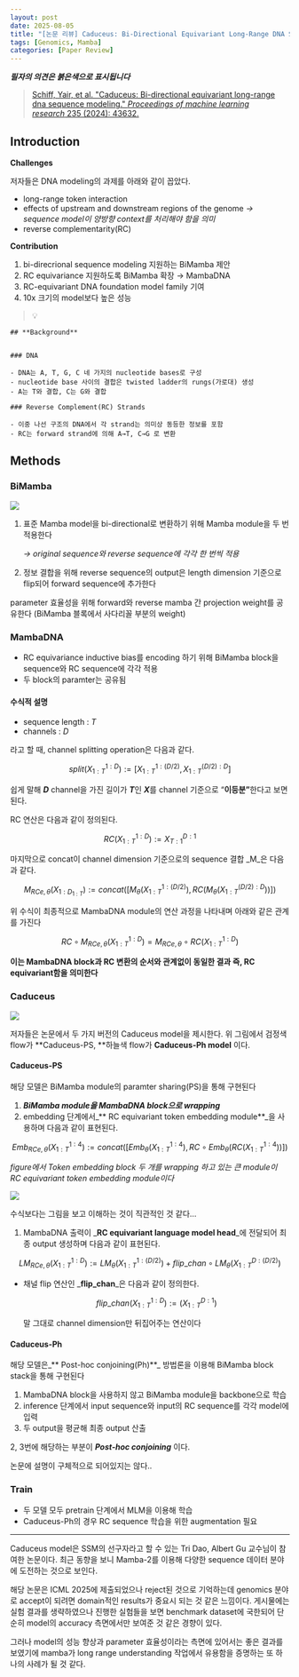 ```yaml
---
layout: post
date: 2025-08-05
title: "[논문 리뷰] Caduceus: Bi-Directional Equivariant Long-Range DNA Sequence Modeling"
tags: [Genomics, Mamba]
categories: [Paper Review]
---
```


<span class="notion-red">_**필자의 의견은 붉은색으로 표시됩니다**_</span>


> [Schiff, Yair, et al. "Caduceus: Bi-directional equivariant long-range dna sequence modeling." ](https://pmc.ncbi.nlm.nih.gov/articles/PMC12189541/)[_Proceedings of machine learning research_](https://pmc.ncbi.nlm.nih.gov/articles/PMC12189541/)[ 235 (2024): 43632.](https://pmc.ncbi.nlm.nih.gov/articles/PMC12189541/)



## Introduction


**Challenges**


저자들은 DNA modeling의 과제를 아래와 같이 꼽았다.

- long-range token interaction
- effects of upstream and downstream regions of the genome 
_→ sequence model이 양방향 context를 처리해야 함을 의미_
- reverse complementarity(RC)

**Contribution**

1. bi-direcrional sequence modeling 지원하는 BiMamba 제안
1. RC equivariance 지원하도록 BiMamba 확장 → MambaDNA
1. RC-equivariant DNA foundation model family 기여
1. 10x 크기의 model보다 높은 성능

> 💡 


	## **Background**


	### DNA

	- DNA는 A, T, G, C 네 가지의 nucleotide bases로 구성
	- nucleotide base 사이의 결합은 twisted ladder의 rungs(가로대) 생성
	- A는 T와 결합, C는 G와 결합

	### Reverse Complement(RC) Strands

	- 이중 나선 구조의 DNA에서 각 strand는 의미상 동등한 정보를 포함
	- RC는 forward strand에 의해 A→T, C→G 로 변환


## Methods



### BiMamba


![](https://prod-files-secure.s3.us-west-2.amazonaws.com/542b861c-36a8-4051-84e5-8804b6728dba/2c247d59-7815-4980-99f0-8f0d21f445a7/image.png?X-Amz-Algorithm=AWS4-HMAC-SHA256&X-Amz-Content-Sha256=UNSIGNED-PAYLOAD&X-Amz-Credential=ASIAZI2LB4665IGBQ66C%2F20250901%2Fus-west-2%2Fs3%2Faws4_request&X-Amz-Date=20250901T160102Z&X-Amz-Expires=3600&X-Amz-Security-Token=IQoJb3JpZ2luX2VjELD%2F%2F%2F%2F%2F%2F%2F%2F%2F%2FwEaCXVzLXdlc3QtMiJHMEUCICcT1ICjq0j7GnWSQAAX%2FX55Oz3AC9QkXx12kYJiNv3%2BAiEAlnp%2BcTUiDMGx6b0g21D8bhe0CMatsBtUdUtl1qBrt3Yq%2FwMIGBAAGgw2Mzc0MjMxODM4MDUiDB8bisB0bB0wyuVeXCrcAzWj9VM2zs7NwAS91vuR2B8z2QFVxfDMmQXibuhaI6inW8S3SlPr9gz4T62JmMuQIRu0SRUgqGrspKctud3ouuMLL38RXI1fbQIqj6c%2FgcyEAyx%2Fk0TSRTGhq%2B12NPDJNzaEbtLwaYdQJpXO7DlALxCle5Y9eabI29oJ2vNgAeoIfzmPKzpC%2BNdULyp2iB5jSMg1xW6aokp%2F%2FJWC3bOfmbzt8TzfcPe8xpYi3bF%2FZYedypqjGxxPjlTlSf5S9fNYE%2FSUsotv%2Fi7Mwm39c24Z4jhLYKUymYMrPcZxtTyeGdRcIauQ7Vr8npbX105R610MdOsPZ35zJulnfrMDa4ExNSzoS6WVJPalgM94Q6wX00kWSM3rpcajpdy7sQH1UslESkLEJ0tdlA5WhgerKs8rcN4Rn55vk4p9iME70EtDlOm6AVv5TwmfWHuT6tjPSBm9HLX49grgA52qB%2Fjqqc5Om%2FwpQjA4GSizqpiku2J0w5ax4Kv0TDUvm2Ptx2ZAiQ59tSjxG8MWSsDU2%2B7bFEESVpykAzBfaUYskvzn2v0itGZnEVasID73egvV2QCzj%2BuyHZiNf70gLJ8NYi0PtQQMDIu75a4tOioDNK36q9q5ProbnHa2Ps3nD64bvEPzMIL01sUGOqUBq7wffWUJ%2FFQjovchnwqY04mcPqJsnH2UmU73FaN4j7KI1SP4OSfH4ssR1NAFshcdmyH%2FMt8ni4YxJMT0MY7ngx3hYHlusNtMjItu2VP6i%2BhK%2FplrzHvGWxp%2FFVN8X%2FVwEvYjUva4%2B8hdA%2Bs8oZgMyoNaueUgNL5OkY%2BoIeGm8MYFYAwrum6PjVCBHQBHMoRdjEDcN3rqUZegjx8NNpKzVNGajTj1&X-Amz-Signature=bbc0f0caf96e680dfdda32f1026a86e3208b52fa900efe8623222c16f69f4d8c&X-Amz-SignedHeaders=host&x-amz-checksum-mode=ENABLED&x-id=GetObject)

1. 표준 Mamba model을 bi-directional로 변환하기 위해 Mamba module을 두 번 적용한다

	_→ original sequence와 reverse sequence에 각각 한 번씩 적용_

1. 정보 결합을 위해 reverse sequence의 output은 length dimension 기준으로 flip되어 forward sequence에 추가한다

parameter 효율성을 위해 forward와 reverse mamba 간 projection weight를 공유한다 (BiMamba 블록에서 사다리꼴 부분의 weight)



### MambaDNA

- RC equivariance inductive bias를 encoding 하기 위해 BiMamba block을 sequence와 RC sequence에 각각 적용
- 두 block의 paramter는 공유됨


#### 수식적 설명

- sequence length : _T_
- channels : _D_

라고 할 때,  channel splitting operation은 다음과 같다.


$$
split(X^{1:D}_{1:T}):=[X^{1:(D/2)}_{1:T},X^{(D/2):D}_{1:T}]
$$


<span class="notion-red">쉽게 말해 </span><span class="notion-red">_**D**_</span><span class="notion-red"> channel을 가진 길이가 </span><span class="notion-red">_**T**_</span><span class="notion-red">인 </span><span class="notion-red">_**X**_</span><span class="notion-red">를 channel 기준으로 “</span><span class="notion-red">**이등분”**</span><span class="notion-red">한다고 보면 된다.</span>


RC 연산은 다음과 같이 정의된다.


$$
RC(X^{1:D}_{1:T}):=X^{D:1}_{T:1}
$$


마지막으로 concat이 channel dimension 기준으로의 sequence 결합 _M_은 다음과 같다.


$$
M_{RCe,\theta}(X_{1:D_{1:T}}):=concat([M_{\theta}(X^{1:(D/2)}_{1:T}),RC(M_{\theta}(X^{(D/2):D}_{1:T}))])
$$


위 수식이 최종적으로 MambaDNA module의 연산 과정을 나타내며 아래와 같은 관계를 가진다


$$
RC\circ M_{RCe,\theta}(X^{1:D}_{1:T}) = M_{RCe,\theta} \circ RC(X^{1:D}_{1:T})
$$


**이는 MambaDNA block과 RC 변환의 순서와 관계없이 동일한 결과 즉, RC equivariant함을 의미한다**



### Caduceus


![](https://prod-files-secure.s3.us-west-2.amazonaws.com/542b861c-36a8-4051-84e5-8804b6728dba/f94a60d7-8145-473b-aef9-7c68d3ec604a/image.png?X-Amz-Algorithm=AWS4-HMAC-SHA256&X-Amz-Content-Sha256=UNSIGNED-PAYLOAD&X-Amz-Credential=ASIAZI2LB4665IGBQ66C%2F20250901%2Fus-west-2%2Fs3%2Faws4_request&X-Amz-Date=20250901T160102Z&X-Amz-Expires=3600&X-Amz-Security-Token=IQoJb3JpZ2luX2VjELD%2F%2F%2F%2F%2F%2F%2F%2F%2F%2FwEaCXVzLXdlc3QtMiJHMEUCICcT1ICjq0j7GnWSQAAX%2FX55Oz3AC9QkXx12kYJiNv3%2BAiEAlnp%2BcTUiDMGx6b0g21D8bhe0CMatsBtUdUtl1qBrt3Yq%2FwMIGBAAGgw2Mzc0MjMxODM4MDUiDB8bisB0bB0wyuVeXCrcAzWj9VM2zs7NwAS91vuR2B8z2QFVxfDMmQXibuhaI6inW8S3SlPr9gz4T62JmMuQIRu0SRUgqGrspKctud3ouuMLL38RXI1fbQIqj6c%2FgcyEAyx%2Fk0TSRTGhq%2B12NPDJNzaEbtLwaYdQJpXO7DlALxCle5Y9eabI29oJ2vNgAeoIfzmPKzpC%2BNdULyp2iB5jSMg1xW6aokp%2F%2FJWC3bOfmbzt8TzfcPe8xpYi3bF%2FZYedypqjGxxPjlTlSf5S9fNYE%2FSUsotv%2Fi7Mwm39c24Z4jhLYKUymYMrPcZxtTyeGdRcIauQ7Vr8npbX105R610MdOsPZ35zJulnfrMDa4ExNSzoS6WVJPalgM94Q6wX00kWSM3rpcajpdy7sQH1UslESkLEJ0tdlA5WhgerKs8rcN4Rn55vk4p9iME70EtDlOm6AVv5TwmfWHuT6tjPSBm9HLX49grgA52qB%2Fjqqc5Om%2FwpQjA4GSizqpiku2J0w5ax4Kv0TDUvm2Ptx2ZAiQ59tSjxG8MWSsDU2%2B7bFEESVpykAzBfaUYskvzn2v0itGZnEVasID73egvV2QCzj%2BuyHZiNf70gLJ8NYi0PtQQMDIu75a4tOioDNK36q9q5ProbnHa2Ps3nD64bvEPzMIL01sUGOqUBq7wffWUJ%2FFQjovchnwqY04mcPqJsnH2UmU73FaN4j7KI1SP4OSfH4ssR1NAFshcdmyH%2FMt8ni4YxJMT0MY7ngx3hYHlusNtMjItu2VP6i%2BhK%2FplrzHvGWxp%2FFVN8X%2FVwEvYjUva4%2B8hdA%2Bs8oZgMyoNaueUgNL5OkY%2BoIeGm8MYFYAwrum6PjVCBHQBHMoRdjEDcN3rqUZegjx8NNpKzVNGajTj1&X-Amz-Signature=000ebc57ea1593d92d1d9a85d17ed6c3d1ad14f223fcb0ec37899af2bb49ea8f&X-Amz-SignedHeaders=host&x-amz-checksum-mode=ENABLED&x-id=GetObject)


저자들은 논문에서 두 가지 버전의 Caduceus model을 제시한다. 위 그림에서 검정색 flow가 **Caduceus-PS, **하늘색 flow가 **Caduceus-Ph model** 이다.



#### Caduceus-PS


해당 모델은 BiMamba module의 paramter sharing(PS)을 통해 구현된다

1. _**BiMamba module을 MambaDNA block으로 wrapping**_
1. embedding 단계에서_** RC equivariant token embedding module**_을 사용하며 다음과 같이 표현된다.

$$
Emb_{RCe,\theta}(X^{1:4}_{1:T}):=concat([Emb_{\theta}(X^{1:4}_{1:T}),RC \circ Emb_{\theta}(RC(X^{1:4}_{1:T}))])
$$


_figure에서 Token embedding block 두 개를 wrapping 하고 있는 큰 module이 RC equivariant token embedding module이다_


![](https://prod-files-secure.s3.us-west-2.amazonaws.com/542b861c-36a8-4051-84e5-8804b6728dba/b175e4da-71eb-4e91-8c23-a06dabe673c9/image.png?X-Amz-Algorithm=AWS4-HMAC-SHA256&X-Amz-Content-Sha256=UNSIGNED-PAYLOAD&X-Amz-Credential=ASIAZI2LB4665IGBQ66C%2F20250901%2Fus-west-2%2Fs3%2Faws4_request&X-Amz-Date=20250901T160102Z&X-Amz-Expires=3600&X-Amz-Security-Token=IQoJb3JpZ2luX2VjELD%2F%2F%2F%2F%2F%2F%2F%2F%2F%2FwEaCXVzLXdlc3QtMiJHMEUCICcT1ICjq0j7GnWSQAAX%2FX55Oz3AC9QkXx12kYJiNv3%2BAiEAlnp%2BcTUiDMGx6b0g21D8bhe0CMatsBtUdUtl1qBrt3Yq%2FwMIGBAAGgw2Mzc0MjMxODM4MDUiDB8bisB0bB0wyuVeXCrcAzWj9VM2zs7NwAS91vuR2B8z2QFVxfDMmQXibuhaI6inW8S3SlPr9gz4T62JmMuQIRu0SRUgqGrspKctud3ouuMLL38RXI1fbQIqj6c%2FgcyEAyx%2Fk0TSRTGhq%2B12NPDJNzaEbtLwaYdQJpXO7DlALxCle5Y9eabI29oJ2vNgAeoIfzmPKzpC%2BNdULyp2iB5jSMg1xW6aokp%2F%2FJWC3bOfmbzt8TzfcPe8xpYi3bF%2FZYedypqjGxxPjlTlSf5S9fNYE%2FSUsotv%2Fi7Mwm39c24Z4jhLYKUymYMrPcZxtTyeGdRcIauQ7Vr8npbX105R610MdOsPZ35zJulnfrMDa4ExNSzoS6WVJPalgM94Q6wX00kWSM3rpcajpdy7sQH1UslESkLEJ0tdlA5WhgerKs8rcN4Rn55vk4p9iME70EtDlOm6AVv5TwmfWHuT6tjPSBm9HLX49grgA52qB%2Fjqqc5Om%2FwpQjA4GSizqpiku2J0w5ax4Kv0TDUvm2Ptx2ZAiQ59tSjxG8MWSsDU2%2B7bFEESVpykAzBfaUYskvzn2v0itGZnEVasID73egvV2QCzj%2BuyHZiNf70gLJ8NYi0PtQQMDIu75a4tOioDNK36q9q5ProbnHa2Ps3nD64bvEPzMIL01sUGOqUBq7wffWUJ%2FFQjovchnwqY04mcPqJsnH2UmU73FaN4j7KI1SP4OSfH4ssR1NAFshcdmyH%2FMt8ni4YxJMT0MY7ngx3hYHlusNtMjItu2VP6i%2BhK%2FplrzHvGWxp%2FFVN8X%2FVwEvYjUva4%2B8hdA%2Bs8oZgMyoNaueUgNL5OkY%2BoIeGm8MYFYAwrum6PjVCBHQBHMoRdjEDcN3rqUZegjx8NNpKzVNGajTj1&X-Amz-Signature=41f33dadfe6571893cb4eccc2243304e1b064597139a4beb898ab75820d3dd83&X-Amz-SignedHeaders=host&x-amz-checksum-mode=ENABLED&x-id=GetObject)


<span class="notion-red">수식보다는 그림을 보고 이해하는 것이 직관적인 것 같다…</span>

1. MambaDNA 출력이 _**RC equivariant language model head**_에 전달되어 최종 output 생성하며 다음과 같이 표현된다.

$$
LM_{RCe,\theta}(X^{1:D}_{1:T}):= LM_{\theta}(X^{1:(D/2)}_{1:T})+flip\_chan\circ LM_{\theta}(X^{D:(D/2)}_{1:T})
$$

- 채널 flip 연산인 _**flip\_chan**_은 다음과 같이 정의한다.

	$$
	flip\_chan(X^{1:D}_{1:T}):=(X^{D:1}_{1:T})
	$$


	말 그대로 channel dimension만 뒤집어주는 연산이다



#### Caduceus-Ph


해당 모델은_** Post-hoc conjoining(Ph)**_ 방법론을 이용해 BiMamba block stack을 통해 구현된다

1. MambaDNA block을 사용하지 않고 BiMamba module을 backbone으로 학습
1. inference 단계에서 input sequence와 input의 RC sequence를 각각 model에 입력
1. 두 output을 평균해 최종 output 산출

2, 3번에 해당하는 부분이 _**Post-hoc conjoining**_ 이다.


<span class="notion-red">논문에 설명이 구체적으로 되어있지는 않다..</span>



### Train

- 두 모델 모두 pretrain 단계에서 MLM을 이용해 학습
- Caduceus-Ph의 경우 RC sequence 학습을 위한 augmentation 필요

---


<span class="notion-red">Caduceus model은 SSM의 선구자라고 할 수 있는 Tri Dao, Albert Gu 교수님이 참여한 논문이다. 최근 동향을 보니 Mamba-2를 이용해 다양한 sequence 데이터 분야에 도전하는 것으로 보인다.</span>


<span class="notion-red">해당 논문은 ICML 2025에 제출되었으나 reject된 것으로 기억하는데 genomics 분야로 accept이 되려면 domain적인 results가 중요시 되는 것 같은 느낌이다. 게시물에는 실험 결과를 생략하였으나 진행한 실험들을 보면 benchmark dataset에 국한되어 단순히 model의 accuracy 측면에서만 보여준 것 같은 경향이 있다.</span>


<span class="notion-red">그러나 model의 성능 향상과 parameter 효율성이라는 측면에 있어서는 좋은 결과를 보였기에 mamba가 long range understanding 작업에서 유용함을 증명하는 또 하나의 사례가 될 것 같다.</span>

